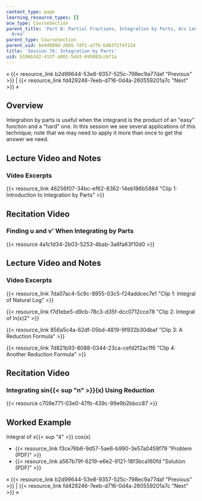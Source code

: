 ```yaml
---
content_type: page
learning_resource_types: []
ocw_type: CourseSection
parent_title: 'Part B: Partial Fractions, Integration by Parts, Arc Length, and Surface
  Area'
parent_type: CourseSection
parent_uid: be9d889d-28b5-7df1-a77b-bd83f2f4f214
title: 'Session 76: Integration by Parts'
uid: b196b3d2-413f-a801-5d43-695883cc671a
---
```


« {{< resource_link b2d99644-53e8-9357-525c-798ec9a77daf "Previous" >}} | {{< resource_link fd429246-7eeb-d716-0d4a-260559201a7c "Next" >}} »

Overview
--------

Integration by parts is useful when the integrand is the product of an "easy" function and a "hard" one. In this session we see several applications of this technique; note that we may need to apply it more than once to get the answer we need.

Lecture Video and Notes
-----------------------

### Video Excerpts

{{< resource_link 46256f07-34bc-ef62-8362-14eb186b5884 "Clip 1: Introduction to Integration by Parts" >}}

Recitation Video
----------------

### Finding u and v' When Integrating by Parts

{{< resource 4a1c1d34-2b03-5253-4bab-3a6fa63f10d0 >}}

Lecture Video and Notes
-----------------------

### Video Excerpts

{{< resource_link 7da07ac4-5c9c-8955-03c5-f24addcec7e1 "Clip 1: Integral of Natural Log" >}}

{{< resource_link f7d1ebe5-d9cb-78c3-d35f-dcc0712cce78 "Clip 2: Integral of ln(x)2" >}}

{{< resource_link 856a5c4a-62df-05bd-4819-9f932b30dbaf "Clip 3: A Reduction Formula" >}}

{{< resource_link 7d821b93-8088-0344-23ca-cefd2f2ac1f6 "Clip 4: Another Reduction Formula" >}}

Recitation Video
----------------

### Integrating sin{{< sup "n" >}}(x) Using Reduction

{{< resource c709e771-03e0-47fb-439c-99e9b2bbcc87 >}}

Worked Example
--------------

Integral of x{{< sup "4" >}} cos(x)

*   {{< resource_link f3ce76b6-9d57-5ae6-b990-3e57a0459f79 "Problem (PDF)" >}}
*   {{< resource_link a567b79f-6219-e6e2-9121-18f3bca160fd "Solution (PDF)" >}}

« {{< resource_link b2d99644-53e8-9357-525c-798ec9a77daf "Previous" >}} | {{< resource_link fd429246-7eeb-d716-0d4a-260559201a7c "Next" >}} »